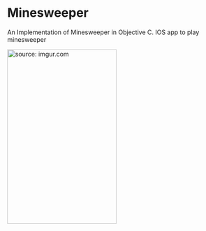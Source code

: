 # Minesweeper

An Implementation of Minesweeper in Objective C. IOS app to play minesweeper

<a href="http://imgur.com/Mg2Xjk3"><img src="http://i.imgur.com/Mg2Xjk3.png" title="source: imgur.com" height=400 width=250/></a>
